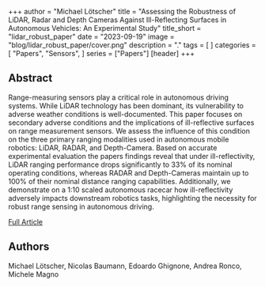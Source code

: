 +++
author = "Michael Lötscher"
title = "Assessing the Robustness of LiDAR, Radar and Depth Cameras Against Ill-Reflecting Surfaces in Autonomous Vehicles: An Experimental Study"
title_short = "lidar_robust_paper"
date = "2023-09-19"
image = "blog/lidar_robust_paper/cover.png"
description = "."
tags = [
]
categories = [
    "Papers",
    "Sensors",
]
series = ["Papers"]
[header]
+++


## Abstract

Range-measuring sensors play a critical role in autonomous driving systems. While LiDAR technology has been dominant, its vulnerability to adverse weather conditions is well-documented. This paper focuses on secondary adverse conditions and the implications of ill-reflective surfaces on range measurement sensors. We assess the influence of this condition on the three primary ranging modalities used in autonomous mobile robotics: LiDAR, RADAR, and Depth-Camera. Based on accurate experimental evaluation the papers findings reveal that under ill-reflectivity, LiDAR ranging performance drops significantly to 33% of its nominal operating conditions, whereas RADAR and Depth-Cameras maintain up to 100% of their nominal distance ranging capabilities. Additionally, we demonstrate on a 1:10 scaled autonomous racecar how ill-reflectivity adversely impacts downstream robotics tasks, highlighting the necessity for robust range sensing in autonomous driving.

[Full Article](https://arxiv.org/pdf/2309.10504.pdf)

## Authors
Michael Lötscher, Nicolas Baumann, Edoardo Ghignone, Andrea Ronco, Michele Magno
